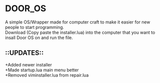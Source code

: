 # DOOR_OS
A simple OS/Wrapper made for computer craft to make it easier for new people to start programming.<br>
Download (Copy paste the installer.lua) into the computer that you want to insall Door OS on and run the file.<br>
## ::UPDATES::
+Added newer installer<br>
+Made startup.lua main menu better<br>
+Removed viminstaller.lua from repair.lua<br>
